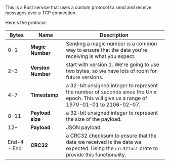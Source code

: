 This is a Rust service that uses a custom protocol to send and receive messages over a TCP connection.

Here's the protocol:

Bytes | Name | Description
--- | --- | ---
0-1 | **Magic Number** | Sending a magic number is a common way to ensure that the data you're receiving is what you expect.
2-3 | **Version Number** | start with version 1. We're going to use two bytes, so we have lots of room for future versions.
4-7 | **Timestamp** | a 32-bit unsigned integer to represent the number of seconds since the Unix epoch. This will give us a range of 1970-01-01 to 2106-02-07.
8-11 | **Payload size** | a 32-bit unsigned integer to represent the size of the payload.
12+ | **Payload** | JSON payload.
End-4 - End | **CRC32** | a CRC32 checksum to ensure that the data we received is the data we expected. Using the `crc32fast` crate to provide this functionality.
